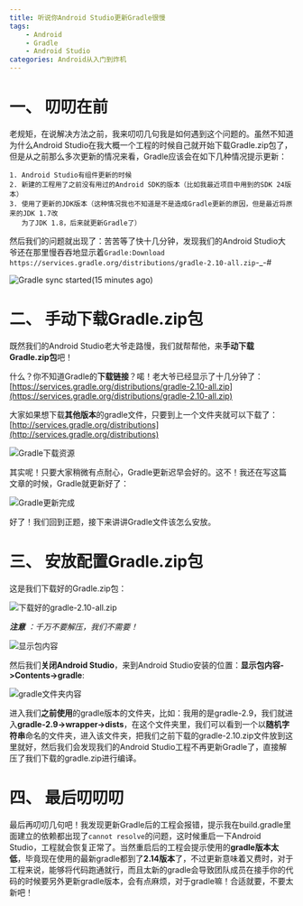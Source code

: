 ```yaml
---
title: 听说你Android Studio更新Gradle很慢
tags: 
	- Android
	- Gradle
	- Android Studio
categories: Android从入门到炸机
---
```

# 一、 叨叨在前

老规矩，在说解决方法之前，我来叨叨几句我是如何遇到这个问题的。虽然不知道为什么Android Studio在我大概一个工程的时候自己就开始下载Gradle.zip包了，但是从之前那么多次更新的情况来看，Gradle应该会在如下几种情况提示更新：

```
1. Android Studio有组件更新的时候
2. 新建的工程用了之前没有用过的Android SDK的版本（比如我最近项目中用到的SDK 24版本）
3. 使用了更新的JDK版本（这种情况我也不知道是不是造成Gradle更新的原因，但是最近将原来的JDK 1.7改
   为了JDK 1.8，后来就更新Gradle了）
```

然后我们的问题就出现了：苦苦等了快十几分钟，发现我们的Android Studio大爷还在那里慢吞吞地显示着`Gradle:Download https://services.gradle.org/distributions/gradle-2.10-all.zip`-_-#

![Gradle sync started(15 minutes ago)](http://upload-images.jianshu.io/upload_images/291600-0cec8a83789777a2.png?imageMogr2/auto-orient/strip%7CimageView2/2/w/1240)

# 二、 手动下载Gradle.zip包

既然我们的Android Studio老大爷走路慢，我们就帮帮他，来**手动下载Gradle.zip包**吧！

什么？你不知道Gradle的**下载链接**？喏！老大爷已经显示了十几分钟了：[https://services.gradle.org/distributions/gradle-2.10-all.zip](https://services.gradle.org/distributions/gradle-2.10-all.zip)

大家如果想下载**其他版本**的gradle文件，只要到上一个文件夹就可以下载了：[http://services.gradle.org/distributions](http://services.gradle.org/distributions)

![Gradle下载资源](http://upload-images.jianshu.io/upload_images/291600-12bc7816435259b0.png?imageMogr2/auto-orient/strip%7CimageView2/2/w/1240)

其实呢！只要大家稍微有点耐心，Gradle更新迟早会好的。这不！我还在写这篇文章的时候，Gradle就更新好了：

![Gradle更新完成](http://upload-images.jianshu.io/upload_images/291600-e659729b2f962764.png?imageMogr2/auto-orient/strip%7CimageView2/2/w/1240)

好了！我们回到正题，接下来讲讲Gradle文件该怎么安放。

# 三、 安放配置Gradle.zip包

这是我们下载好的Gradle.zip包：

![下载好的gradle-2.10-all.zip](http://upload-images.jianshu.io/upload_images/291600-3bc801ba16021da3.png?imageMogr2/auto-orient/strip%7CimageView2/2/w/1240)

***注意*** *：千万不要解压，我们不需要！*

![显示包内容](http://upload-images.jianshu.io/upload_images/291600-d5c7ba9813cc71aa.png?imageMogr2/auto-orient/strip%7CimageView2/2/w/1240)

然后我们**关闭Android Studio**，来到Android Studio安装的位置：**显示包内容->Contents->gradle**:

![gradle文件夹内容](http://upload-images.jianshu.io/upload_images/291600-7856e64853d7d172.png?imageMogr2/auto-orient/strip%7CimageView2/2/w/1240)

进入我们**之前使用**的gradle版本的文件夹，比如：我用的是gradle-2.9，我们就进入**gradle-2.9->wrapper->dists**，在这个文件夹里，我们可以看到一个以**随机字符串**命名的文件夹，进入该文件夹，把我们之前下载的gradle-2.10.zip文件放到这里就好，然后我们会发现我们的Android Studio工程不再更新Gradle了，直接解压了我们下载的gradle.zip进行编译。

# 四、 最后叨叨叨

最后再叨叨几句吧！我发现更新Gradle后的工程会报错，提示我在build.gradle里面建立的依赖都出现了`cannot resolve`的问题，这时候重启一下Android Studio，工程就会恢复正常了。当然重启后的工程会提示使用的**gradle版本太低**，毕竟现在使用的最新gradle都到了**2.14版本**了，不过更新意味着又费时，对于工程来说，能够将代码跑通就行，而且太新的gradle会导致团队成员在接手你的代码的时候要另外更新gradle版本，会有点麻烦，对于gradle嘛！合适就要，不要太新吧！